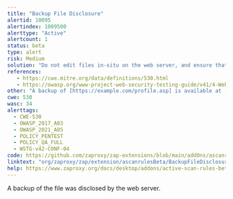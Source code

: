 ```yaml
---
title: "Backup File Disclosure"
alertid: 10095
alertindex: 1009500
alerttype: "Active"
alertcount: 1
status: beta
type: alert
risk: Medium
solution: "Do not edit files in-situ on the web server, and ensure that un-necessary files (including hidden files) are removed from the web server."
references:
   - https://cwe.mitre.org/data/definitions/530.html
   - https://owasp.org/www-project-web-security-testing-guide/v41/4-Web_Application_Security_Testing/02-Configuration_and_Deployment_Management_Testing/04-Review_Old_Backup_and_Unreferenced_Files_for_Sensitive_Information.html
other: "A backup of [https://example.com/profile.asp] is available at [https://example.com/profile.asp.old]"
cwe: 530
wasc: 34
alerttags: 
  - CWE-530
  - OWASP_2017_A03
  - OWASP_2021_A05
  - POLICY_PENTEST
  - POLICY_QA_FULL
  - WSTG-v42-CONF-04
code: https://github.com/zaproxy/zap-extensions/blob/main/addOns/ascanrulesBeta/src/main/java/org/zaproxy/zap/extension/ascanrulesBeta/BackupFileDisclosureScanRule.java
linktext: "org/zaproxy/zap/extension/ascanrulesBeta/BackupFileDisclosureScanRule.java"
help: https://www.zaproxy.org/docs/desktop/addons/active-scan-rules-beta/#id-10095
---
```

A backup of the file was disclosed by the web server.
